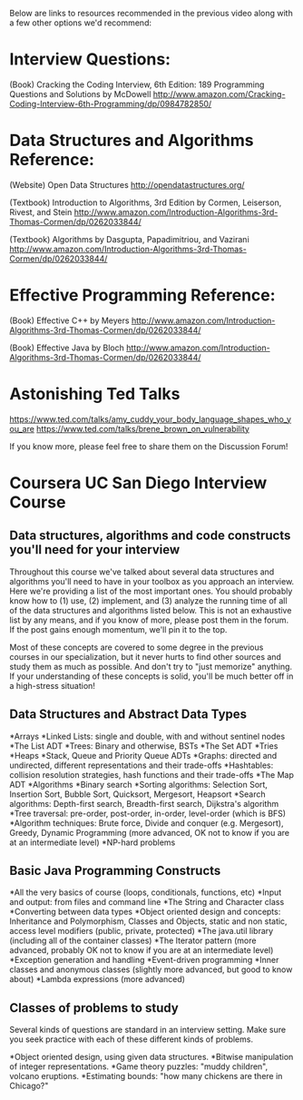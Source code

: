 Below are links to resources recommended in the previous video along with a few other options we'd recommend:

# Interview Questions:

(Book) Cracking the Coding Interview, 6th Edition: 189 Programming Questions and Solutions by McDowell
http://www.amazon.com/Cracking-Coding-Interview-6th-Programming/dp/0984782850/

# Data Structures and Algorithms Reference:

(Website) Open Data Structures
http://opendatastructures.org/

(Textbook) Introduction to Algorithms, 3rd Edition by Cormen, Leiserson, Rivest, and Stein
http://www.amazon.com/Introduction-Algorithms-3rd-Thomas-Cormen/dp/0262033844/

(Textbook) Algorithms by Dasgupta, Papadimitriou, and Vazirani
http://www.amazon.com/Introduction-Algorithms-3rd-Thomas-Cormen/dp/0262033844/

# Effective Programming Reference:

(Book) Effective C++ by Meyers
http://www.amazon.com/Introduction-Algorithms-3rd-Thomas-Cormen/dp/0262033844/

(Book) Effective Java by Bloch
http://www.amazon.com/Introduction-Algorithms-3rd-Thomas-Cormen/dp/0262033844/

# Astonishing Ted Talks
https://www.ted.com/talks/amy_cuddy_your_body_language_shapes_who_you_are
https://www.ted.com/talks/brene_brown_on_vulnerability

If you know more, please feel free to share them on the Discussion Forum!

# Coursera UC San Diego Interview Course
## Data structures, algorithms and code constructs you'll need for your interview
Throughout this course we've talked about several data structures and algorithms you'll need to have in your toolbox as you approach an interview. Here we're providing a list of the most important ones. You should probably know how to (1) use, (2) implement, and (3) analyze the running time of all of the data structures and algorithms listed below. This is not an exhaustive list by any means, and if you know of more, please post them in the forum. If the post gains enough momentum, we'll pin it to the top.

Most of these concepts are covered to some degree in the previous courses in our specialization, but it never hurts to find other sources and study them as much as possible. And don't try to "just memorize" anything. If your understanding of these concepts is solid, you'll be much better off in a high-stress situation!

## Data Structures and Abstract Data Types
*Arrays
*Linked Lists: single and double, with and without sentinel nodes
*The List ADT
*Trees: Binary and otherwise, BSTs
*The Set ADT
*Tries
*Heaps
*Stack, Queue and Priority Queue ADTs
*Graphs: directed and undirected, different representations and their trade-offs
*Hashtables: collision resolution strategies, hash functions and their trade-offs
*The Map ADT
*Algorithms
*Binary search
*Sorting algorithms: Selection Sort, Insertion Sort, Bubble Sort, Quicksort, Mergesort, Heapsort
*Search algorithms: Depth-first search, Breadth-first search, Dijkstra's algorithm
*Tree traversal: pre-order, post-order, in-order, level-order (which is BFS)
*Algorithm techniques: Brute force, Divide and conquer (e.g. Mergesort), Greedy, Dynamic Programming (more advanced, OK not to know if you are at an intermediate level)
*NP-hard problems

## Basic Java Programming Constructs
*All the very basics of course (loops, conditionals, functions, etc)
*Input and output: from files and command line
*The String and Character class
*Converting between data types
*Object oriented design and concepts: Inheritance and Polymorphism, Classes and Objects, static and non static, access level modifiers (public, private, protected)
*The java.util library (including all of the container classes)
*The Iterator pattern (more advanced, probably OK not to know if you are at an intermediate level)
*Exception generation and handling
*Event-driven programming
*Inner classes and anonymous classes (slightly more advanced, but good to know about)
*Lambda expressions (more advanced)

## Classes of problems to study
Several kinds of questions are standard in an interview setting. Make sure you seek practice with each of these different kinds of problems.

*Object oriented design, using given data structures.
*Bitwise manipulation of integer representations.
*Game theory puzzles: "muddy children", volcano eruptions.
*Estimating bounds: "how many chickens are there in Chicago?"
